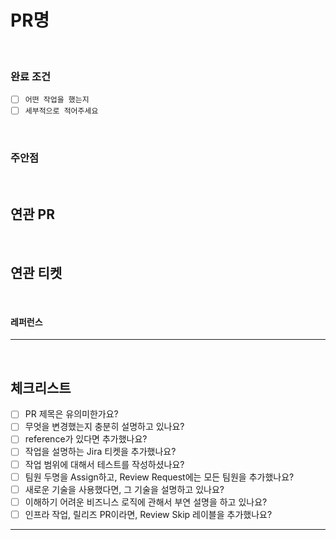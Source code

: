
# PR명

<!--
  제목은 `([티켓명]) (키워드): (작업한 내용)` 으로 작성해 주세요
  키워드 예시: [TICKET-46] fix: jasypt gradle build시 systemProperties 가져오도록 설정
-->

<br>

### 완료 조건

- [ ] `어떤 작업을 했는지`
- [ ] `세부적으로 적어주세요`

<br> 

### 주안점

<!--
  (Optional)
  리뷰 시에 유심히 봐주었으면 하는 부분을 설명합니다.
-->

<br>

## 연관 PR

<!--
  (Optional)
  이 PR과 연관되어있는 다른 PR을 기입합니다.
  예) - java-book-study/ticket-expeditionary-force#15 : 연관된 API 변경점
-->

<br>

## 연관 티켓

<!--
  (Optional)
  이 PR과 연관되어있는 에픽 링크, 연관되어있는 QA 이슈 등을 기입합니다.
  예) - 에픽 티켓: TICKET-9999
-->

<br>

#### 레퍼런스

<!--
  (Optional)
  참고한 레퍼런스를 기입합니다.
  `[title](link)`
-->

---

<br>

## 체크리스트

- [ ] PR 제목은 유의미한가요?
- [ ] 무엇을 변경했는지 충분히 설명하고 있나요?
- [ ] reference가 있다면 추가했나요?
- [ ] 작업을 설명하는 Jira 티켓을 추가했나요?
- [ ] 작업 범위에 대해서 테스트를 작성하셨나요?
- [ ] 팀원 두명을 Assign하고, Review Request에는 모든 팀원을 추가했나요?
- [ ] 새로운 기술을 사용했다면, 그 기술을 설명하고 있나요?
- [ ] 이해하기 어려운 비즈니스 로직에 관해서 부연 설명을 하고 있나요?
- [ ] 인프라 작업, 릴리즈 PR이라면, Review Skip 레이블을 추가했나요?

---
